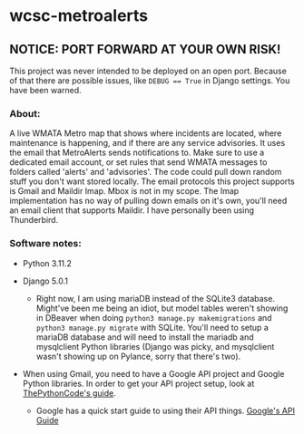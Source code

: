 # wcsc-metroalerts
## NOTICE: PORT FORWARD AT YOUR OWN RISK!
This project was never intended to be deployed on an open port. Because of that there are possible issues, like ```DEBUG == True``` in Django settings. You have been warned.

### About:
A live WMATA Metro map that shows where incidents are located, where maintenance is happening, and if there are any service advisories. It uses the email that MetroAlerts sends notifications to. Make sure to use a dedicated email account, or set rules that send WMATA messages to folders called 'alerts' and 'advisories'. The code could pull down random stuff you don't want stored locally. The email protocols this project supports is Gmail and Maildir Imap. Mbox is not in my scope. The Imap implementation has no way of pulling down emails on it's own, you'll need an email client that supports Maildir. I have personally been using Thunderbird.

### Software notes: 

- Python 3.11.2

- Django 5.0.1
  - Right now, I am using mariaDB instead of the SQLite3 database. Might've been me being an idiot, but model tables weren't showing in DBeaver when doing ```python3 manage.py makemigrations``` and ```python3 manage.py migrate``` with SQLite. You'll need to setup a mariaDB database and will need to install the mariadb and mysqlclient Python libraries (Django was picky, and mysqlclient wasn't showing up on Pylance, sorry that there's two). 

- When using Gmail, you need to have a Google API project and Google Python libraries. In order to get your API project setup, look at [ThePythonCode's guide](https://www.thepythoncode.com/article/use-gmail-api-in-python "PythonCode's Gmail API Guide").
  - Google has a quick start guide to using their API things. [Google's API Guide](https://developers.google.com/gmail/api/quickstart/python "Google Gmail API Quickstart")

